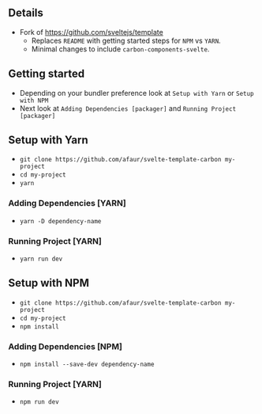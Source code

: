 ## Details
  - Fork of https://github.com/sveltejs/template
    - Replaces `README` with getting started steps for `NPM` vs `YARN`.
    - Minimal changes to include `carbon-components-svelte`.

## Getting started
  - Depending on your bundler preference look at `Setup with Yarn` or `Setup with NPM`
  - Next look at `Adding Dependencies [packager]` and `Running Project [packager]`

## Setup with Yarn
  - `git clone https://github.com/afaur/svelte-template-carbon my-project`
  - `cd my-project`
  - `yarn`

### Adding Dependencies [YARN]
  - `yarn -D dependency-name`

### Running Project [YARN]
  - `yarn run dev`

## Setup with NPM
  - `git clone https://github.com/afaur/svelte-template-carbon my-project`
  - `cd my-project`
  - `npm install`

### Adding Dependencies [NPM]
  - `npm install --save-dev dependency-name`
  
### Running Project [YARN]
  - `npm run dev`
